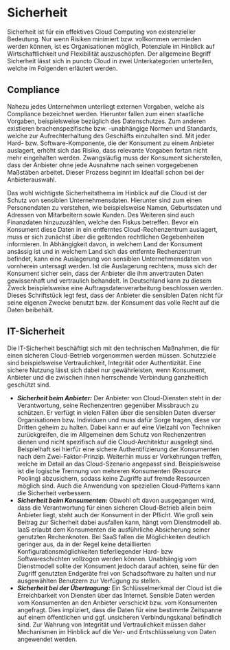 # Sicherheit
Sicherheit ist für ein effektives Cloud Computing von existenzieller Bedeutung. Nur wenn Risiken minimiert bzw. vollkommen vermieden werden können, ist es Organisationen möglich, Potenziale im Hinblick auf Wirtschaftlichkeit und Flexibilität auszuschöpfen. Der allgemeine Begriff Sicherheit lässt sich in puncto Cloud in zwei Unterkategorien unterteilen, welche im Folgenden erläutert werden.

## Compliance
Nahezu jedes Unternehmen unterliegt externen Vorgaben, welche als Compliance bezeichnet werden. Hierunter fallen zum einen staatliche Vorgaben, beispielsweise bezüglich des Datenschutzes. Zum anderen existieren brachenspezifische bzw. -unabhängige Normen und Standards, welche zur Aufrechterhaltung des Geschäfts einzuhalten sind. Mit jeder Hard- bzw. Software-Komponente, die der Konsument zu einem Anbieter auslagert, erhöht sich das Risiko, dass relevante Vorgaben fortan nicht mehr eingehalten werden. Zwangsläufig muss der Konsument sicherstellen, dass der Anbieter ohne jede Ausnahme nach seinen vorgegebenen Maßstäben arbeitet. Dieser Prozess beginnt im Idealfall schon bei der Anbieterauswahl.

Das wohl wichtigste Sicherheitsthema im Hinblick auf die Cloud ist der Schutz von sensiblen Unternehmensdaten. Hierunter sind zum einen Personendaten zu verstehen, wie beispielsweise Namen, Geburtsdaten und Adressen von Mitarbeitern sowie Kunden. Des Weiteren sind auch Finanzdaten hinzuzuzählen, welche den Fiskus betreffen. Bevor ein Konsument diese Daten in ein entferntes Cloud-Rechenzentrum auslagert, muss er sich zunächst über die geltenden rechtlichen Gegebenheiten informieren. In Abhängigkeit davon, in welchem Land der Konsument ansässig ist und in welchem Land sich das entfernte Rechenzentrum befindet, kann eine Auslagerung von sensiblen Unternehmensdaten von vornherein untersagt werden. Ist die Auslagerung rechtens, muss sich der Konsument sicher sein, dass der Anbieter die ihm anvertrauten Daten gewissenhaft und vertraulich behandelt. In Deutschland kann zu diesem Zweck beispielsweise eine Auftragsdatenverarbeitung beschlossen werden. Dieses Schriftstück legt fest, dass der Anbieter die sensiblen Daten nicht für seine eigenen Zwecke benutzt bzw. der Konsument das volle Recht auf die Daten beibehält.

## IT-Sicherheit
Die IT-Sicherheit beschäftigt sich mit den technischen Maßnahmen, die für einen sicheren Cloud-Betrieb vorgenommen werden müssen. Schutzziele sind beispielsweise Vertraulichkeit, Integrität oder Authentizität. Eine sichere Nutzung lässt sich dabei nur gewährleisten, wenn Konsument, Anbieter und die zwischen ihnen herrschende Verbindung ganzheitlich geschützt sind.

+ ***Sicherheit beim Anbieter:*** Der Anbieter von Cloud-Diensten steht in der Verantwortung, seine Rechenzentren gegenüber Missbrauch zu schützen. Er verfügt in vielen Fällen über die sensiblen Daten diverser Organisationen bzw. Individuen und muss dafür Sorge tragen, diese vor Dritten geheim zu halten. Dabei kann er auf eine Vielzahl von Techniken zurückgreifen, die im Allgemeinen dem Schutz von Rechenzentren dienen und nicht spezifisch auf die Cloud-Architektur ausgelegt sind. Beispielhaft sei hierfür eine sichere Authentifizierung der Konsumenten nach dem Zwei-Faktor-Prinzip. Weiterhin muss er Vorkehrungen treffen, welche im Detail an das Cloud-Szenario angepasst sind. Beispielsweise ist die logische Trennung von mehreren Konsumenten (Resource Pooling) abzusichern, sodass keine Zugriffe auf fremde Ressourcen möglich sind. Auch die Anwendung von speziellen Cloud-Patterns kann die Sicherheit verbessern.
+ ***Sicherheit beim Konsumenten:*** Obwohl oft davon ausgegangen wird, dass die Verantwortung für einen sicheren Cloud-Betrieb allein beim Anbieter liegt, steht auch der Konsument in der Pflicht. Wie groß sein Beitrag zur Sicherheit dabei ausfallen kann, hängt vom Dienstmodell ab. IaaS erlaubt dem Konsumenten die ausführliche Absicherung seiner genutzten Rechenknoten. Bei SaaS fallen die Möglichkeiten deutlich geringer aus, da in der Regel keine detaillierten Konfigurationsmöglichkeiten tieferliegender Hard- bzw Softwareschichten vollzogen werden können. Unabhängig vom Dienstmodell sollte der Konsument jedoch darauf achten, seine für den Zugriff genutzten Endgeräte frei von Schadsoftware zu halten und nur ausgewählten Benutzern zur Verfügung zu stellen.
+ ***Sicherheit bei der Übertragung:*** Ein Schlüsselmerkmal der Cloud ist die Erreichbarkeit von Diensten über das Internet. Sensible Daten werden vom Konsumenten an den Anbieter verschickt bzw. vom Konsumenten angefragt. Dies impliziert, dass die Daten für eine bestimmte Zeitspanne auf einem öffentlichen und ggf. unsicheren Verbindungskanal befindlich sind. Zur Wahrung von Integrität und Vertraulichkeit müssen daher Mechanismen im Hinblick auf die Ver- und Entschlüsselung von Daten angewendet werden.
